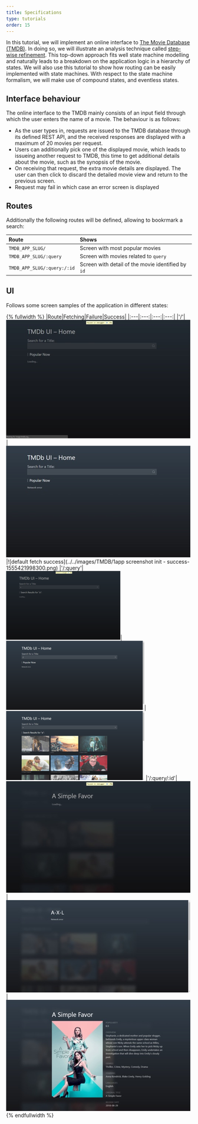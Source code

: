 ```yaml
---
title: Specifications
type: tutorials
order: 15
---
```


In this tutorial, we will implement an online interface to [The Movie Database (TMDB)](https://www.themoviedb.org/?language=en-US). In doing so, we will illustrate an analysis technique called [step-wise refinement](http://people.cs.pitt.edu/~chang/153/c06design/c04.htm). This top-down approach fits well state machine modelling and naturally leads to a breakdown on the application logic in a hierarchy of states. We will also use this tutorial to show how routing can be easily implemented with state machines. With respect to the state machine formalism, we will make use of compound states, and eventless states.

## Interface behaviour
The online interface to the TMDB mainly consists of an input field through which the user enters the name of a movie. The behaviour is as follows:
- As the user types in, requests are issued to the TMDB database through its defined REST API, and the received responses are displayed with a maximum of 20 movies per request. 
- Users can additionally pick one of the displayed movie, which leads to issueing another request to TMDB, this time to get additional details about the movie, such as the synopsis of the movie. 
- On receiving that request, the extra movie details are displayed. The user can then click to discard the detailed movie view and return to the previous screen.
- Request may fail in which case an error screen is displayed

## Routes
Additionally the following routes will be defined, allowing to bookrmark a search:

| Route | Shows |
|:---|:---|
|`TMDB_APP_SLUG/`|Screen with most popular movies| 
|`TMDB_APP_SLUG/:query`|Screen with movies related to `query`| 
|`TMDB_APP_SLUG/:query:/:id`|Screen with detail of the movie identified by `id`| 
 
## UI
Follows some screen samples of the application in different states:

{% fullwidth %}
|Route|Fetching|Failure|Success|
|:---|:---:|:---:|:---:|
|'/'|![default fetching](../../images/TMDB/1app-screenshot-init-pending-1555417082792.jpg)|![default fetch fails](../../images/TMDB/1app-screenshot-init-error-1555421997658.jpg)|![default fetch success](../../images/TMDB/1app screenshot init - success-1555421998300.png)
|'/:query'|![query fetching](../../images/TMDB/app%20screenshot%20query%20-%20pending.png)|![query fetching fails](../../images/TMDB/app%20screenshot%20query%20-%20error.png)|![query fetching success](../../images/TMDB/app%20screenshot%20query%20-%20success.png)
|'/:query/:id'|![movie detail fetching](../../images/TMDB/1app-screenshot-query-detail-pending-1555445339416.jpg)|![movie detail fetch fails](../../images/TMDB/1app-screenshot-query-detail-error-1555445338489.jpg)|![movie detail fetch fails](../../images/TMDB/1app-screenshot-query-detail-success-1555445338774.jpg)
{% endfullwidth %}
